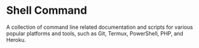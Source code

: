 # Shell Command

A collection of command line related documentation and scripts for various popular platforms and tools, such as Git, Termux, PowerShell, PHP, and Heroku.